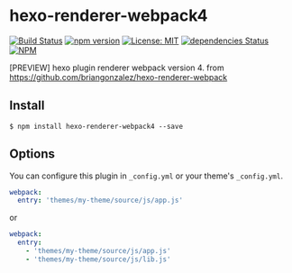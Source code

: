 # hexo-renderer-webpack4
[![Build Status](https://travis-ci.com/segayuu/hexo-renderer-webpack4.svg?branch=master)](https://travis-ci.com/segayuu/hexo-renderer-webpack4)
[![npm version](https://badge.fury.io/js/hexo-renderer-webpack4.svg)](https://badge.fury.io/js/hexo-renderer-webpack4)
[![License: MIT](https://img.shields.io/badge/License-MIT-yellow.svg)](https://opensource.org/licenses/MIT)
[![dependencies Status](https://david-dm.org/segayuu/hexo-renderer-webpack4/status.svg)](https://david-dm.org/segayuu/hexo-renderer-webpack4)
[![NPM](https://nodei.co/npm/hexo-renderer-webpack4.png?mini=true)](https://nodei.co/npm/hexo-renderer-webpack4/)

\[PREVIEW\] hexo plugin renderer webpack version 4.
from https://github.com/briangonzalez/hexo-renderer-webpack

## Install

```shell
$ npm install hexo-renderer-webpack4 --save
```

## Options

You can configure this plugin in `_config.yml` or your theme's `_config.yml`.

``` yaml
webpack:
  entry: 'themes/my-theme/source/js/app.js'
```

or

``` yaml
webpack:
  entry:
    - 'themes/my-theme/source/js/app.js'
    - 'themes/my-theme/source/js/lib.js'
```
